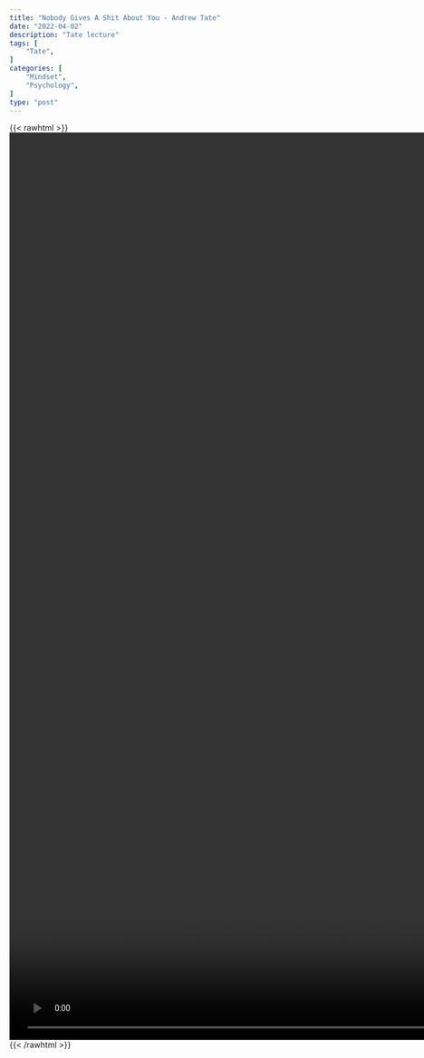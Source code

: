 ```yaml
---
title: "Nobody Gives A Shit About You - Andrew Tate"
date: "2022-04-02"
description: "Tate lecture"
tags: [
    "Tate",
]
categories: [
    "Mindset",
    "Psychology",
]
type: "post"
---
```

{{< rawhtml >}}
    <video style="height:40vh;width:auto" overflow="hidden" controls>
        <source src="https://lectures.dev00ps.com/Tate/Andrew_Tate_on_Nobody_Give_s_a_SHIT_about_YOU.mp4" type="video/mp4"> 
    </video>
{{< /rawhtml >}}